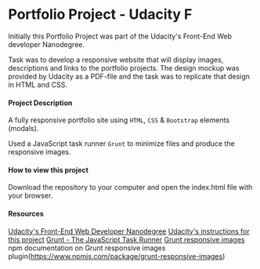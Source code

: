# Portfolio Project - Udacity F

Initially this Portfolio Project was part of the Udacity's Front-End Web developer Nanodegree.

Task was to  develop a responsive website that will display images, descriptions and links to the portfolio projects. The design mockup was provided by Udacity as a PDF-file and the task was to replicate that design in HTML and CSS.

#### Project Description

A fully responsive portfolio site using `HTML`, `CSS` & `Bootstrap` elements (modals). 

Used a JavaScript task runner `Grunt` to minimize files and produce the responsive images.

#### How to view this project

Download the repository to your computer and open the index.html file with your browser.

#### Resources
[Udacity's Front-End Web Developer Nanodegree](https://www.udacity.com/course/front-end-web-developer-nanodegree--nd001?v=fe1)
[Udacity's instructions for this project](https://github.com/udacity/frontend-nanodegree-portfolio)
[Grunt - The JavaScript Task Runner](https://gruntjs.com/)
[Grunt responsive images](https://github.com/andismith/grunt-responsive-images)
npm documentation on Grunt responsive images plugin(https://www.npmjs.com/package/grunt-responsive-images)